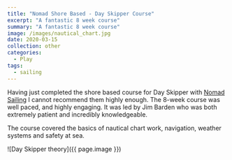 ```yaml
---
title: "Nomad Shore Based - Day Skipper Course"
excerpt: "A fantastic 8 week course"
summary: "A fantastic 8 week course"
image: /images/nautical_chart.jpg
date: 2020-03-15
collection: other
categories:
  - Play
tags:
  - sailing
---
```



Having just completed the shore based course for Day Skipper with [Nomad Sailing](https://www.nomadsailing.co.uk/) I cannot recommend them highly enough. 
The 8-week course was well paced, and highly engaging. It was led by Jim Barden who was both extremely patient and incredibly knowledgeable. 

The course covered the basics of nautical chart work, navigation, weather systems and safety at sea.

![Day Skipper theory]({{ page.image }})
